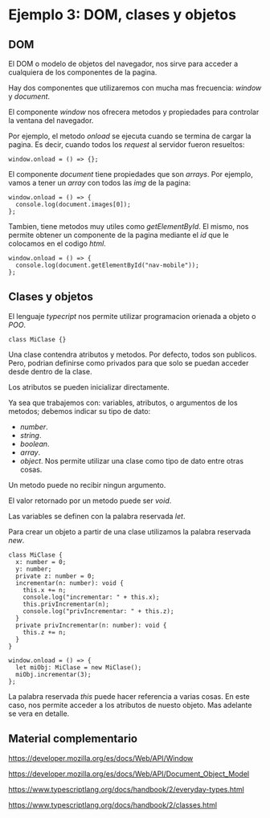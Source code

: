 # Ejemplo 3: DOM, clases y objetos

## DOM

El DOM o modelo de objetos del navegador, nos sirve para acceder a cualquiera de los componentes de la pagina.

Hay dos componentes que utilizaremos con mucha mas frecuencia: _window_ y _document_.

El componente _window_ nos ofrecera metodos y propiedades para controlar la ventana del navegador.

Por ejemplo, el metodo _onload_ se ejecuta cuando se termina de cargar la pagina. Es decir, cuando todos los _request_ al servidor fueron resueltos:

```
window.onload = () => {};
```

El componente _document_ tiene propiedades que son _arrays_. Por ejemplo, vamos a tener un _array_ con todos las _img_ de la pagina:

```
window.onload = () => {
  console.log(document.images[0]);
};
```

Tambien, tiene metodos muy utiles como _getElementById_. El mismo, nos permite obtener un componente de la pagina mediante el _id_ que le colocamos en el codigo _html_.

```
window.onload = () => {
  console.log(document.getElementById("nav-mobile"));
};
```

## Clases y objetos

El lenguaje _typecript_ nos permite utilizar programacion orienada a objeto o _POO_.

```
class MiClase {}
```

Una clase contendra atributos y metodos. Por defecto, todos son publicos. Pero, podrian definirse como privados para que solo se puedan acceder desde dentro de la clase.

Los atributos se pueden inicializar directamente.

Ya sea que trabajemos con: variables, atributos, o argumentos de los metodos; debemos indicar su tipo de dato:

- _number_.
- _string_.
- _boolean_.
- _array_.
- _object_. Nos permite utilizar una clase como tipo de dato entre otras cosas.

Un metodo puede no recibir ningun argumento.

El valor retornado por un metodo puede ser _void_.

Las variables se definen con la palabra reservada _let_.

Para crear un objeto a partir de una clase utilizamos la palabra reservada _new_.

```
class MiClase {
  x: number = 0;
  y: number;
  private z: number = 0;
  incrementar(n: number): void {
    this.x += n;
    console.log("incrementar: " + this.x);
    this.privIncrementar(n);
    console.log("privIncrementar: " + this.z);
  }
  private privIncrementar(n: number): void {
    this.z += n;
  }
}

window.onload = () => {
  let miObj: MiClase = new MiClase();
  miObj.incrementar(3);
};
```

La palabra reservada _this_ puede hacer referencia a varias cosas. En este caso, nos permite acceder a los atributos de nuesto objeto. Mas adelante se vera en detalle.

## Material complementario

https://developer.mozilla.org/es/docs/Web/API/Window

https://developer.mozilla.org/es/docs/Web/API/Document_Object_Model

https://www.typescriptlang.org/docs/handbook/2/everyday-types.html

https://www.typescriptlang.org/docs/handbook/2/classes.html
